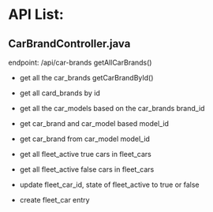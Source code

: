 # API List:

## CarBrandController.java
endpoint: /api/car-brands
getAllCarBrands()
-   get all the car_brands
getCarBrandById()
- get all card_brands by id


-   get all the car_models based on the car_brands brand_id
-   get car_brand and car_model based model_id
-   get car_brand from car_model model_id
-   get all fleet_active true cars in fleet_cars
-   get all fleet_active false cars in fleet_cars
-   update fleet_car_id, state of fleet_active to true or false
-   create fleet_car entry

